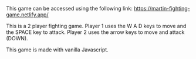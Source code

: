 This game can be accessed using the following link: https://martin-fighting-game.netlify.app/

This is a 2 player fighting game. Player 1 uses the W A D keys to move and the SPACE key to attack. Player 2 uses the arrow keys to move and attack (DOWN).

This game is made with vanilla Javascript.
